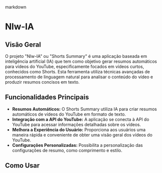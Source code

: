 markdown
# Nlw-IA 



## Visão Geral

O projeto "Nlw-IA" ou "Shorts Summary" é uma aplicação baseada em inteligência artificial (IA) que tem como objetivo gerar resumos automáticos para vídeos do YouTube, especificamente focados em vídeos curtos, conhecidos como Shorts. Esta ferramenta utiliza técnicas avançadas de processamento de linguagem natural para analisar o conteúdo do vídeo e produzir resumos concisos em texto.

## Funcionalidades Principais

- **Resumos Automáticos:** O Shorts Summary utiliza IA para criar resumos automáticos de vídeos do YouTube em formato de texto.
- **Integração com a API do YouTube:** A aplicação se conecta à API do YouTube para acessar informações detalhadas sobre os vídeos.
- **Melhora a Experiência do Usuário:** Proporciona aos usuários uma maneira rápida e conveniente de obter uma visão geral dos vídeos do YouTube.
- **Configurações Personalizadas:** Possibilita a personalização das configurações de resumo, como comprimento e estilo.

## Como Usar


